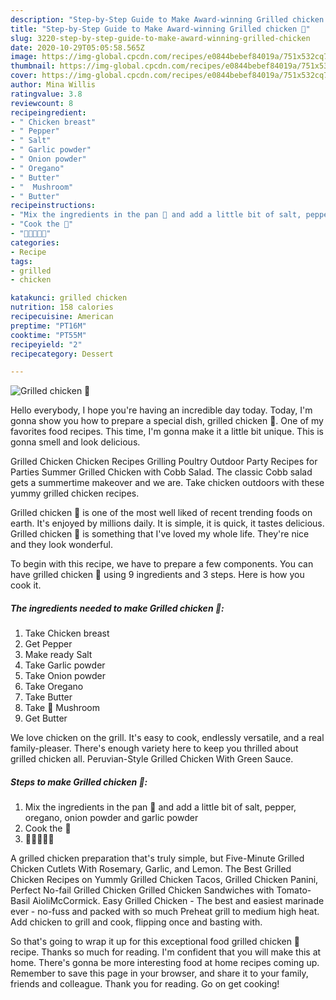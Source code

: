 ```yaml
---
description: "Step-by-Step Guide to Make Award-winning Grilled chicken 🐔"
title: "Step-by-Step Guide to Make Award-winning Grilled chicken 🐔"
slug: 3220-step-by-step-guide-to-make-award-winning-grilled-chicken
date: 2020-10-29T05:05:58.565Z
image: https://img-global.cpcdn.com/recipes/e0844bebef84019a/751x532cq70/grilled-chicken-🐔-recipe-main-photo.jpg
thumbnail: https://img-global.cpcdn.com/recipes/e0844bebef84019a/751x532cq70/grilled-chicken-🐔-recipe-main-photo.jpg
cover: https://img-global.cpcdn.com/recipes/e0844bebef84019a/751x532cq70/grilled-chicken-🐔-recipe-main-photo.jpg
author: Mina Willis
ratingvalue: 3.8
reviewcount: 8
recipeingredient:
- " Chicken breast"
- " Pepper"
- " Salt"
- " Garlic powder"
- " Onion powder"
- " Oregano"
- " Butter"
- "  Mushroom"
- " Butter"
recipeinstructions:
- "Mix the ingredients in the pan 🍳 and add a little bit of salt, pepper, oregano, onion powder and garlic powder"
- "Cook the 🐔"
- "🍗😋😋😋🤪"
categories:
- Recipe
tags:
- grilled
- chicken

katakunci: grilled chicken 
nutrition: 158 calories
recipecuisine: American
preptime: "PT16M"
cooktime: "PT55M"
recipeyield: "2"
recipecategory: Dessert

---
```



![Grilled chicken 🐔](https://img-global.cpcdn.com/recipes/e0844bebef84019a/751x532cq70/grilled-chicken-🐔-recipe-main-photo.jpg)

Hello everybody, I hope you're having an incredible day today. Today, I'm gonna show you how to prepare a special dish, grilled chicken 🐔. One of my favorites food recipes. This time, I'm gonna make it a little bit unique. This is gonna smell and look delicious.

Grilled Chicken Chicken Recipes Grilling Poultry Outdoor Party Recipes for Parties Summer Grilled Chicken with Cobb Salad. The classic Cobb salad gets a summertime makeover and we are. Take chicken outdoors with these yummy grilled chicken recipes.

Grilled chicken 🐔 is one of the most well liked of recent trending foods on earth. It's enjoyed by millions daily. It is simple, it is quick, it tastes delicious. Grilled chicken 🐔 is something that I've loved my whole life. They're nice and they look wonderful.


To begin with this recipe, we have to prepare a few components. You can have grilled chicken 🐔 using 9 ingredients and 3 steps. Here is how you cook it.

<!--inarticleads1-->

##### The ingredients needed to make Grilled chicken 🐔:

1. Take  Chicken breast
1. Get  Pepper
1. Make ready  Salt
1. Take  Garlic powder
1. Take  Onion powder
1. Take  Oregano
1. Take  Butter
1. Take  🍄 Mushroom
1. Get  Butter


We love chicken on the grill. It&#39;s easy to cook, endlessly versatile, and a real family-pleaser. There&#39;s enough variety here to keep you thrilled about grilled chicken all. Peruvian-Style Grilled Chicken With Green Sauce. 

<!--inarticleads2-->

##### Steps to make Grilled chicken 🐔:

1. Mix the ingredients in the pan 🍳 and add a little bit of salt, pepper, oregano, onion powder and garlic powder
1. Cook the 🐔
1. 🍗😋😋😋🤪


A grilled chicken preparation that&#39;s truly simple, but Five-Minute Grilled Chicken Cutlets With Rosemary, Garlic, and Lemon. The Best Grilled Chicken Recipes on Yummly Grilled Chicken Tacos, Grilled Chicken Panini, Perfect No-fail Grilled Chicken Grilled Chicken Sandwiches with Tomato-Basil AioliMcCormick. Easy Grilled Chicken - The best and easiest marinade ever - no-fuss and packed with so much Preheat grill to medium high heat. Add chicken to grill and cook, flipping once and basting with. 

So that's going to wrap it up for this exceptional food grilled chicken 🐔 recipe. Thanks so much for reading. I'm confident that you will make this at home. There's gonna be more interesting food at home recipes coming up. Remember to save this page in your browser, and share it to your family, friends and colleague. Thank you for reading. Go on get cooking!
